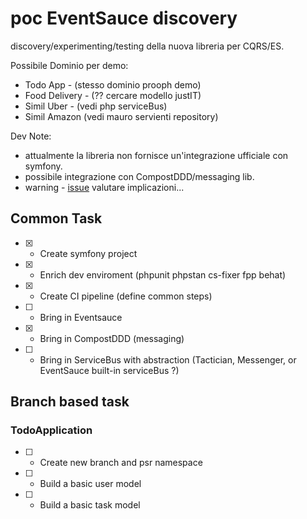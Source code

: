 # poc EventSauce discovery

discovery/experimenting/testing della nuova libreria per CQRS/ES.

Possibile Dominio per demo:
- Todo App - (stesso dominio prooph demo)
- Food Delivery - (?? cercare modello justIT) 
- Simil Uber - (vedi php serviceBus)
- Simil Amazon (vedi mauro servienti repository)

Dev Note:
- attualmente la libreria non fornisce un'integrazione ufficiale con symfony.
- possibile integrazione con CompostDDD/messaging lib.
- warning - [issue](https://github.com/EventSaucePHP/EventSauce/issues/58#event-2643267344) valutare implicazioni... 


## Common Task
- [x] - Create symfony project

- [x] - Enrich dev enviroment (phpunit phpstan cs-fixer fpp behat)

- [x] - Create CI pipeline (define common steps)

- [ ] - Bring in Eventsauce

- [x] - Bring in CompostDDD (messaging)

- [ ] - Bring in ServiceBus with abstraction (Tactician, Messenger, or EventSauce built-in serviceBus ?)


##  Branch based task


### TodoApplication

- [ ] - Create new branch and psr namespace

- [ ] - Build a basic user model
      
- [ ] - Build a basic task model